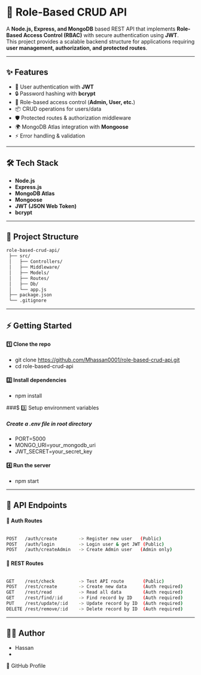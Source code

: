 # 🚀 Role-Based CRUD API

A **Node.js, Express, and MongoDB** based REST API that implements **Role-Based Access Control (RBAC)** with secure authentication using **JWT**.  
This project provides a scalable backend structure for applications requiring **user management, authorization, and protected routes**.

---

## ✨ Features
- 🔑 User authentication with **JWT**
- 🔒 Password hashing with **bcrypt**
- 👥 Role-based access control (**Admin, User, etc.**)
- 📦 CRUD operations for users/data
- 🛡️ Protected routes & authorization middleware
- 🌍 MongoDB Atlas integration with **Mongoose**
- ⚡ Error handling & validation

---

## 🛠️ Tech Stack
- **Node.js**
- **Express.js**
- **MongoDB Atlas**
- **Mongoose**
- **JWT (JSON Web Token)**
- **bcrypt**

---

## 📂 Project Structure

```bash
role-based-crud-api/
 ├── src/
 │   ├── Controllers/
 │   ├── Middleware/
 │   ├── Models/
 │   ├── Routes/
 │   ├── Db/
 │   └── app.js
 ├── package.json
 └── .gitignore

```

---

## ⚡ Getting Started

#### 1️⃣ Clone the repo
- git clone https://github.com/Mhassan0001/role-based-crud-api.git
- cd role-based-crud-api

#### 2️⃣ Install dependencies
- npm install

###$ 3️⃣ Setup environment variables

##### Create a .env file in root directory

- PORT=5000
- MONGO_URI=your_mongodb_uri
- JWT_SECRET=your_secret_key

#### 4️⃣ Run the server

- npm start

---

## 📡 API Endpoints


#### 🔑 Auth Routes

```bash

POST   /auth/create        -> Register new user   (Public)
POST   /auth/login         -> Login user & get JWT (Public)
POST   /auth/createAdmin   -> Create Admin user   (Admin only)

```

#### 📌 REST Routes


```bash

GET    /rest/check         -> Test API route       (Public)
POST   /rest/create        -> Create new data      (Auth required)
GET    /rest/read          -> Read all data        (Auth required)
GET    /rest/find/:id      -> Find record by ID    (Auth required)
PUT    /rest/update/:id    -> Update record by ID  (Auth required)
DELETE /rest/remove/:id    -> Delete record by ID  (Auth required)

```

---

## 👨‍💻 Author

- Hassan
- 
🔗 GitHub Profile

